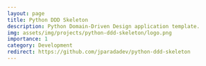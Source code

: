 ```yaml
---
layout: page
title: Python DDD Skeleton
description: Python Domain-Driven Design application template.
img: assets/img/projects/python-ddd-skeleton/logo.png
importance: 1
category: Development
redirect: https://github.com/jparadadev/python-ddd-skeleton
---
```

